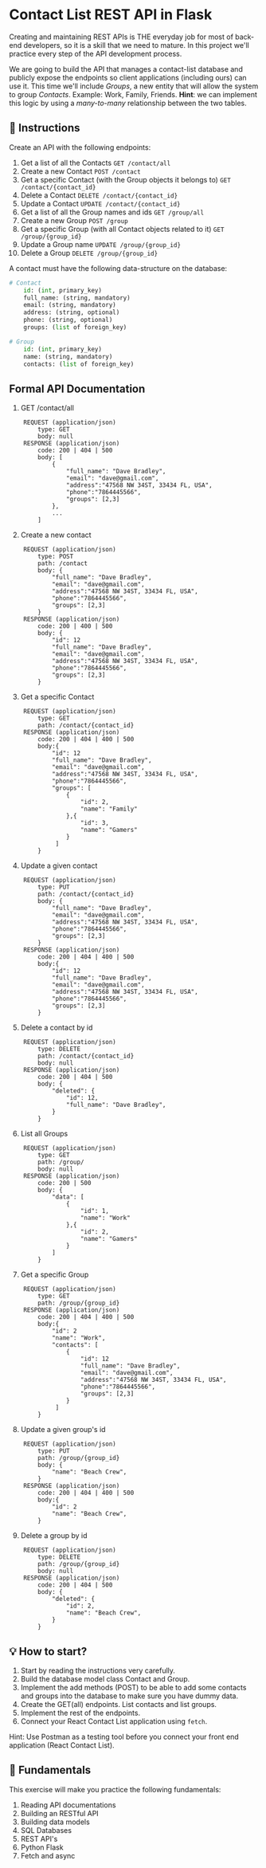 # Contact List REST API in Flask

Creating and maintaining REST APIs is THE everyday job for most of back-end developers, so it is a skill that we need to mature. In this project we'll practice every step of the API development process.

We are going to build the API that manages a contact-list database and publicly expose the endpoints so client applications (including ours) can use it. This time we'll include *Groups*, a new entity that will allow the system to group *Contacts*. Example: Work, Family, Friends. **Hint**: we can implement this logic by using a *many-to-many* relationship between the two tables. 

## 📝 Instructions

Create an API with the following endpoints:

1. Get a list of all the Contacts `GET /contact/all`
2. Create a new Contact `POST /contact`
3. Get a specific Contact (with the Group objects it belongs to) `GET /contact/{contact_id}`
4. Delete a Contact `DELETE /contact/{contact_id}`
5. Update a Contact `UPDATE /contact/{contact_id}`
6. Get a list of all the Group names and ids `GET /group/all`
7. Create a new Group `POST /group`
8. Get a specific Group (with all Contact objects related to it) `GET /group/{group_id}`
9. Update a Group name `UPDATE /group/{group_id}`
10. Delete a Group `DELETE /group/{group_id}`

A contact must have the following data-structure on the database:
```python
# Contact
    id: (int, primary_key)
    full_name: (string, mandatory)
    email: (string, mandatory)
    address: (string, optional)
    phone: (string, optional)
    groups: (list of foreign_key)

# Group
    id: (int, primary_key)
    name: (string, mandatory)
    contacts: (list of foreign_key)
```

## Formal API Documentation

1. GET /contact/all
```
    REQUEST (application/json)
        type: GET
        body: null
    RESPONSE (application/json)
        code: 200 | 404 | 500
        body: [
            {
                "full_name": "Dave Bradley",
                "email": "dave@gmail.com",
                "address":"47568 NW 34ST, 33434 FL, USA",
                "phone":"7864445566",
                "groups": [2,3]
            },
            ...
        ]
```
2. Create a new contact
```
    REQUEST (application/json)
        type: POST
        path: /contact
        body: {
            "full_name": "Dave Bradley",
            "email": "dave@gmail.com",
            "address":"47568 NW 34ST, 33434 FL, USA",
            "phone":"7864445566",
            "groups": [2,3]
        }
    RESPONSE (application/json)
        code: 200 | 400 | 500
        body: {
            "id": 12
            "full_name": "Dave Bradley",
            "email": "dave@gmail.com",
            "address":"47568 NW 34ST, 33434 FL, USA",
            "phone":"7864445566",
            "groups": [2,3]
        }
```
3. Get a specific Contact
```
    REQUEST (application/json)
        type: GET
        path: /contact/{contact_id}
    RESPONSE (application/json)
        code: 200 | 404 | 400 | 500
        body:{
            "id": 12
            "full_name": "Dave Bradley",
            "email": "dave@gmail.com",
            "address":"47568 NW 34ST, 33434 FL, USA",
            "phone":"7864445566",
            "groups": [
                {
                    "id": 2,
                    "name": "Family"
                },{
                    "id": 3,
                    "name": "Gamers"
                }
             ]
        }
```
4. Update a given contact 
```
    REQUEST (application/json)
        type: PUT
        path: /contact/{contact_id}
        body: {
            "full_name": "Dave Bradley",
            "email": "dave@gmail.com",
            "address":"47568 NW 34ST, 33434 FL, USA",
            "phone":"7864445566",
            "groups": [2,3]
        }
    RESPONSE (application/json)
        code: 200 | 404 | 400 | 500
        body:{
            "id": 12
            "full_name": "Dave Bradley",
            "email": "dave@gmail.com",
            "address":"47568 NW 34ST, 33434 FL, USA",
            "phone":"7864445566",
            "groups": [2,3]
        }
```
5. Delete a contact by id 
```
    REQUEST (application/json)
        type: DELETE
        path: /contact/{contact_id}
        body: null
    RESPONSE (application/json)
        code: 200 | 404 | 500
        body: {
            "deleted": {
                "id": 12,
                "full_name": "Dave Bradley",
            }
        }
```
6. List all Groups
```
    REQUEST (application/json)
        type: GET
        path: /group/
        body: null
    RESPONSE (application/json)
        code: 200 | 500
        body: {
            "data": [
                {
                    "id": 1,
                    "name": "Work"
                },{
                    "id": 2,
                    "name": "Gamers"
                }
            ]
        }
```
7. Get a specific Group
```
    REQUEST (application/json)
        type: GET
        path: /group/{group_id}
    RESPONSE (application/json)
        code: 200 | 404 | 400 | 500
        body:{
            "id": 2
            "name": "Work",
            "contacts": [
                {
                    "id": 12
                    "full_name": "Dave Bradley",
                    "email": "dave@gmail.com",
                    "address":"47568 NW 34ST, 33434 FL, USA",
                    "phone":"7864445566",
                    "groups": [2,3]
                }
             ]
        }
```
8. Update a given group's id 
```
    REQUEST (application/json)
        type: PUT
        path: /group/{group_id}
        body: {
            "name": "Beach Crew",
        }
    RESPONSE (application/json)
        code: 200 | 404 | 400 | 500
        body:{
            "id": 2
            "name": "Beach Crew",
        }
```
9. Delete a group by id 
```
    REQUEST (application/json)
        type: DELETE
        path: /group/{group_id}
        body: null
    RESPONSE (application/json)
        code: 200 | 404 | 500
        body: {
            "deleted": {
                "id": 2,
                "name": "Beach Crew",
            }
        }
```  
  
  
## 💡 How to start?

1. Start by reading the instructions very carefully.
2. Build the database model class Contact and Group.
3. Implement the add methods (POST) to be able to add some contacts and groups into the database to make sure you have dummy data.
4. Create the GET(all) endpoints. List contacts and list groups.
5. Implement the rest of the endpoints.
6. Connect your React Contact List application using `fetch`.
  
Hint: Use Postman as a testing tool before you connect your front end application (React Contact List).
## 📖 Fundamentals

This exercise will make you practice the following fundamentals:

1. Reading API documentations
2. Building an RESTful API
2. Building data models
3. SQL Databases
4. REST API's
5. Python Flask
6. Fetch and async
  
  
